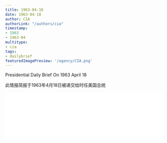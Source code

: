 ```yaml
---
title: 1963-04-18
date: 1963-04-18
author: CIA 
authorLink: "/authors/cia"
timestamp: 
- 1963
- 1963-04
multitype: 
- cia
tags: 
- dailybrief
featuredImagePreview: '/agency/CIA.png'
---
```



Presidential Daily Brief On 1963 April 18

此情报简报于1963年4月18日被递交给时任美国总统

<!--more-->





<div id="over" style="width:100%; overflow:hidden"> <iframe id="sFrame" name="sFrame" frameborder="no" border="0"  allowfullscreen marginwidth="0" scrolling="no" src = " /CIA/1963-04-18.html "  style = " position:absulute; width: 806px; top: 300;" > </iframe> </div>